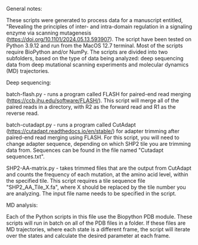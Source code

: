 General notes:

These scripts were generated to process data for a manuscript entitled, "Revealing the principles of inter- and intra-domain regulation in a signaling enzyme via scanning mutagenesis (https://doi.org/10.1101/2024.05.13.593907).
The script have been tested on Python 3.9.12 and run from the MacOS 12.7 terminal. Most of the scripts require BioPython and/or NumPy.
The scripts are divided into two subfolders, based on the type of data being analyzed: deep sequencing data from deep mutational scanning experiments and molecular dynamics (MD) trajectories.

Deep sequencing:

batch-flash.py - runs a program called FLASH for paired-end read merging (https://ccb.jhu.edu/software/FLASH/). This script will merge all of the paired reads in a directory, with R2 as the forward read and R1 as the reverse read.

batch-cutadapt.py - runs a program called CutAdapt (https://cutadapt.readthedocs.io/en/stable/) for adapter trimming after paired-end read merging using FLASH. For this script, you will need to change adapter sequence, depending on which SHP2 tile you are trimming data from. Sequences can be found in the file named "Cutadapt sequences.txt".

SHP2-AA-matrix.py - takes trimmed files that are the output from CutAdapt and counts the frequency of each mutation, at the amino acid level, within the specified tile. This script requires a tile sequence file "SHP2_AA_Tile_X.fa", where X should be replaced by the tile number you are analyzing. The input file name needs to be specified in the script.

MD analysis:

Each of the Python scripts in this file use the Biopython PDB module. These scripts will run in batch on all of the PDB files in a folder. If these files are MD trajectories, where each state is a different frame, the script will iterate over the states and calculate the desired parameter at each frame.
